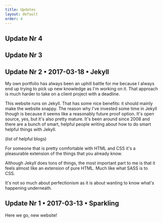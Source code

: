 ```yaml
---
title: Updates
layout: default
order: 4
---
```


## Update Nr 4

## Update Nr 3

## Update Nr 2 • 2017-03-18 • Jekyll

My own portfolio has always been an uphill battle for me because I always end up trying to pick up new knowledge as I'm working on it. That approach is much harder to take on a client project with a deadline. 

This website runs on Jekyll. That has some nice benefits: it should mainly make the website snappy. The reason why I've invested some time in Jekyll though is because it seems like a reasonably future proof option. It's open source, yes, but it's also pretty mature. It's been around since 2008 and there are a bunch of smart, helpful people writing about how to do smart helpful things with Jekyll.

(list of helpful blogs)

For someone that is pretty comfortable with HTML and CSS it's a pleasurable extension of the things that you already know.

Although Jekyll does tons of things, the most important part to me is that it feels almost like an extension of pure HTML. Much like what SASS is to CSS.

It's not so much about perfectionism as it is about wanting to know what's happening underneath. 

## Update Nr 1 • 2017-03-13 • Sparkling

Here we go, new website!